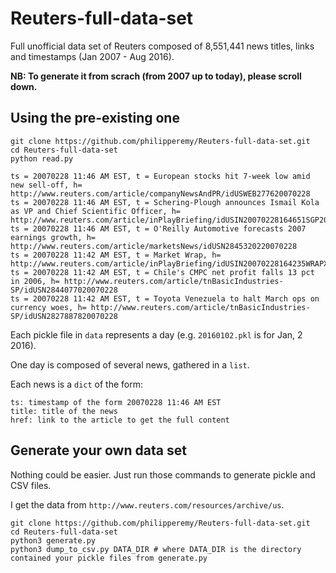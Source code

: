 # Reuters-full-data-set
Full unofficial data set of Reuters composed of 8,551,441 news titles, links and timestamps (Jan 2007 - Aug 2016).

**NB: To generate it from scrach (from 2007 up to today), please scroll down.**

## Using the pre-existing one

```
git clone https://github.com/philipperemy/Reuters-full-data-set.git
cd Reuters-full-data-set
python read.py
```

```
ts = 20070228 11:46 AM EST, t = European stocks hit 7-week low amid new sell-off, h= http://www.reuters.com/article/companyNewsAndPR/idUSWEB277620070228
ts = 20070228 11:46 AM EST, t = Schering-Plough announces Ismail Kola as VP and Chief Scientific Officer, h= http://www.reuters.com/article/inPlayBriefing/idUSIN20070228164651SGP20070228
ts = 20070228 11:46 AM EST, t = O'Reilly Automotive forecasts 2007 earnings growth, h= http://www.reuters.com/article/marketsNews/idUSN2845320220070228
ts = 20070228 11:42 AM EST, t = Market Wrap, h= http://www.reuters.com/article/inPlayBriefing/idUSIN20070228164235WRAPX20070228
ts = 20070228 11:42 AM EST, t = Chile's CMPC net profit falls 13 pct in 2006, h= http://www.reuters.com/article/tnBasicIndustries-SP/idUSN2844077020070228
ts = 20070228 11:42 AM EST, t = Toyota Venezuela to halt March ops on currency woes, h= http://www.reuters.com/article/tnBasicIndustries-SP/idUSN2827887820070228
```

Each pickle file in `data` represents a day (e.g. `20160102.pkl` is for Jan, 2 2016).

One day is composed of several news, gathered in a `list`.

Each news is a `dict` of the form:

```
ts: timestamp of the form 20070228 11:46 AM EST
title: title of the news
href: link to the article to get the full content
```

## Generate your own data set

Nothing could be easier. Just run those commands to generate pickle and CSV files.

I get the data from `http://www.reuters.com/resources/archive/us`.

```
git clone https://github.com/philipperemy/Reuters-full-data-set.git
cd Reuters-full-data-set
python3 generate.py
python3 dump_to_csv.py DATA_DIR # where DATA_DIR is the directory contained your pickle files from generate.py
```
